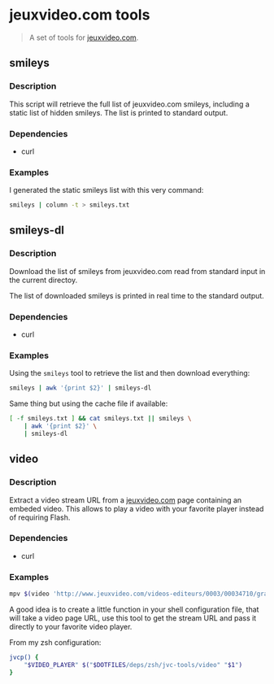 jeuxvideo.com tools
===================

> A set of tools for [jeuxvideo.com](http://www.jeuxvideo.com/).

smileys
-------

### Description

This script will retrieve the full list of jeuxvideo.com smileys, including
a static list of hidden smileys. The list is printed to standard output.

### Dependencies

* curl

### Examples

I generated the static smileys list with this very command:

```sh
smileys | column -t > smileys.txt
```

smileys-dl
----------

### Description

Download the list of smileys from jeuxvideo.com read from standard input
in the current directoy.

The list of downloaded smileys is printed in real time to the standard output.

### Dependencies

* curl

### Examples

Using the `smileys` tool to retrieve the list and then download everything:

```sh
smileys | awk '{print $2}' | smileys-dl
```

Same thing but using the cache file if available:

```sh
[ -f smileys.txt ] && cat smileys.txt || smileys \
    | awk '{print $2}' \
    | smileys-dl
```

video
-----

### Description

Extract a video stream URL from a [jeuxvideo.com](http://www.jeuxvideo.com/)
page containing an embeded video. This allows to play a video with
your favorite player instead of requiring Flash.

### Dependencies

* curl

### Examples

```sh
mpv $(video 'http://www.jeuxvideo.com/videos-editeurs/0003/00034710/grand-theft-auto-v-pc-e3-2014-un-pas-dans-la-nouvelle-generation-00121128.htm')
```

A good idea is to create a little function in your shell configuration
file, that will take a video page URL, use this tool to get the stream URL
and pass it directly to your favorite video player.

From my zsh configuration:

```sh
jvcp() {
    "$VIDEO_PLAYER" $("$DOTFILES/deps/zsh/jvc-tools/video" "$1")
}
```
